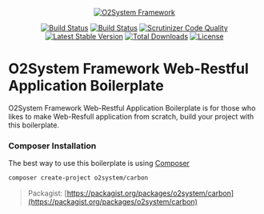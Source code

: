 <div align="center" markdown="1">

[![O2System Framework](http://o2system.id/assets/img/logo/logo-white-200px.png?logo)](http://o2system.id)
</div>

<div align="center" markdown="1">

[![Build Status](https://travis-ci.org/o2system/carbon.svg?branch=master)](https://travis-ci.org/o2system/carbon)
[![Build Status](https://scrutinizer-ci.com/g/o2system/carbon/badges/build.png?b=master)](https://scrutinizer-ci.com/g/o2system/carbon/build-status/master)
[![Scrutinizer Code Quality](https://scrutinizer-ci.com/g/o2system/carbon/badges/quality-score.png?b=master)](https://scrutinizer-ci.com/g/o2system/carbon/?branch=master)
[![Latest Stable Version](https://poser.pugx.org/o2system/carbon/v/stable)](https://packagist.org/packages/o2system/hydro)
[![Total Downloads](https://poser.pugx.org/o2system/carbon/downloads)](https://packagist.org/packages/o2system/hydro)
[![License](https://poser.pugx.org/o2system/carbon/license)](https://packagist.org/packages/o2system/hydro)

</div>

# O2System Framework Web-Restful Application Boilerplate 

O2System Framework Web-Restful Application Boilerplate  is for those who likes to make Web-Resfull application from scratch, build your project with this boilerplate.


### Composer Installation
The best way to use this boilerplate is using [Composer](https://getcomposer.org)

```sh
composer create-project o2system/carbon
```

> Packagist: [https://packagist.org/packages/o2system/carbon](https://packagist.org/packages/o2system/carbon)
